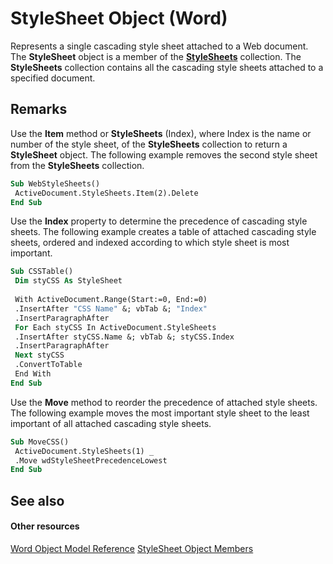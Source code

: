 
# StyleSheet Object (Word)

Represents a single cascading style sheet attached to a Web document. The  **StyleSheet** object is a member of the **[StyleSheets](4b3da354-38a6-5758-3080-82a940b668c9.md)** collection. The **StyleSheets** collection contains all the cascading style sheets attached to a specified document.


## Remarks

Use the  **Item** method or **StyleSheets** (Index), where Index is the name or number of the style sheet, of the **StyleSheets** collection to return a **StyleSheet** object. The following example removes the second style sheet from the **StyleSheets** collection.


```vb
Sub WebStyleSheets() 
 ActiveDocument.StyleSheets.Item(2).Delete 
End Sub
```

Use the  **Index** property to determine the precedence of cascading style sheets. The following example creates a table of attached cascading style sheets, ordered and indexed according to which style sheet is most important.




```vb
Sub CSSTable() 
 Dim styCSS As StyleSheet 
 
 With ActiveDocument.Range(Start:=0, End:=0) 
 .InsertAfter "CSS Name" &; vbTab &; "Index" 
 .InsertParagraphAfter 
 For Each styCSS In ActiveDocument.StyleSheets 
 .InsertAfter styCSS.Name &; vbTab &; styCSS.Index 
 .InsertParagraphAfter 
 Next styCSS 
 .ConvertToTable 
 End With 
End Sub
```

Use the  **Move** method to reorder the precedence of attached style sheets. The following example moves the most important style sheet to the least important of all attached cascading style sheets.




```vb
Sub MoveCSS() 
 ActiveDocument.StyleSheets(1) _ 
 .Move wdStyleSheetPrecedenceLowest 
End Sub
```


## See also


#### Other resources


[Word Object Model Reference](http://msdn.microsoft.com/library/be452561-b436-bb9b-6f94-3faa9a74a6fd%28Office.15%29.aspx)
[StyleSheet Object Members](74525a86-3ffd-bb87-fd53-5020f99a54ef.md)
